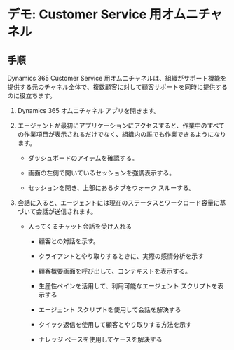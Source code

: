 ﻿---
demo:
    title: 'デモ: Customer Service 用オムニチャネル'
    module: 'モジュール 3: Dynamics 365 Customer Service の基礎を学ぶ'
---

# デモ: Customer Service 用オムニチャネル

## 手順

Dynamics 365 Customer Service 用オムニチャネルは、組織がサポート機能を提供する元のチャネル全体で、複数顧客に対して顧客サポートを同時に提供するのに役立ちます。 

1. Dynamics 365 オムニチャネル アプリを開きます。 

 

2. エージェントが最初にアプリケーションにアクセスすると、作業中のすべての作業項目が表示されるだけでなく、組織内の誰でも作業できるようになります。 

	- ダッシュボードのアイテムを確認する。 

	- 画面の左側で開いているセッションを強調表示する。 

	- セッションを開き、上部にあるタブをウォーク スルーする。 

 

3. 会話に入ると、エージェントには現在のステータスとワークロード容量に基づいて会話が送信されます。  

	- 入ってくるチャット会話を受け入れる 

		- 顧客との対話を示す。 

		- クライアントとやり取りするときに、実際の感情分析を示す

		- 顧客概要画面を呼び出して、コンテキストを表示する。 

		- 生産性ペインを活用して、利用可能なエージェント スクリプトを表示する

		- エージェント スクリプトを使用して会話を解決する

		- クイック返信を使用して顧客とやり取りする方法を示す

		- ナレッジ ベースを使用してケースを解決する
